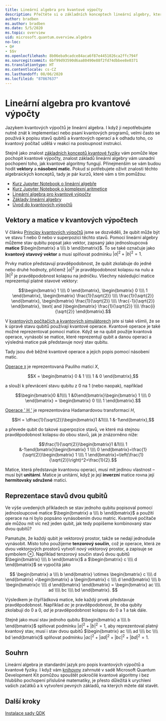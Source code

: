 ```yaml
---
title: Lineární algebra pro kvantové výpočty
description: Přečtěte si o základních konceptech lineární algebry, které jsou potřeba pro pochopení kvantových výpočtů
author: bradben
ms.author: bradben
ms.date: 5/5/2020
ms.topic: overview
uid: microsoft.quantum.overview.algebra
no-loc:
- Q#
- $$v
ms.openlocfilehash: 8b06eba9cadce84aca6f87e4451026ca2ffc794f
ms.sourcegitcommit: 6bf99d93590d6aa80490e88f2fd74dbbee8e0371
ms.translationtype: HT
ms.contentlocale: cs-CZ
ms.lasthandoff: 08/06/2020
ms.locfileid: "87867637"
---
```

# <a name="linear-algebra-for-quantum-computing"></a>Lineární algebra pro kvantové výpočty

Jazykem kvantových výpočtů je lineární algebra. I když ji nepotřebujete nutně znát k implementaci nebo psaní kvantových programů, velmi často se používá k popisu stavů qubitů a kvantových operací a k odhadu toho, co kvantový počítač udělá v reakci na posloupnost instrukcí.

Stejně jako znalost [základních konceptů kvantové fyziky](xref:microsoft.quantum.overview.understanding) vám pomůže lépe pochopit kvantové výpočty, znalost základů lineární algebry vám usnadní pochopení toho, jak kvantové algoritmy fungují. Přinejmenším se vám budou hodit **vektory** a **násobení matic**. Pokud si potřebujete oživit znalosti těchto algebraických konceptů, tady je pár kurzů, které vám s tím pomůžou:

- [Kurz Jupyter Notebook o lineární algebře](https://github.com/microsoft/QuantumKatas/tree/master/tutorials/LinearAlgebra)
- [Kurz Jupyter Notebook o komplexní aritmetice](https://github.com/microsoft/QuantumKatas/tree/master/tutorials/ComplexArithmetic)
- [Lineární algebra pro kvantové výpočty](https://cds.cern.ch/record/1522001/files/978-1-4614-6336-8_BookBackMatter.pdf)
- [Základy lineární algebry](https://www.math.ubc.ca/~carrell/NB.pdf)
- [Úvod do kvantových výpočtů](https://www.codeproject.com/Articles/5155638/Quantum-Computation-Primer-Part-1#exploring-quantum-superposition)

## <a name="vectors-and-matrices-in-quantum-computing"></a>Vektory a matice v kvantových výpočtech

V článku [Principy kvantových výpočtů](xref:microsoft.quantum.overview.understanding) jsme se dozvěděli, že qubit může být ve stavu 1 nebo 0 nebo v superpozici těchto stavů. Pomocí lineární algebry můžeme stav qubitu popsat jako vektor, zapsaný jako jednosloupcová **matice** $\begin{bmatrix} a \\\\  b \end{bmatrix}$. To se také označuje jako **kvantový stavový vektor** a musí splňovat podmínku $|a|^2 + |b|^2 = 1$.  

Prvky matice představují pravděpodobnost, že qubit zkolabuje do jedné nebo druhé hodnoty, přičemž $|a|^2$ je pravděpodobnost kolapsu na nulu a $|b|^2$ je pravděpodobnost kolapsu na jedničku. Všechny následující matice reprezentují platné stavové vektory:

$$\begin{bmatrix} 1 \\\\  0 \end{bmatrix}, \begin{bmatrix} 0 \\\\  1 \end{bmatrix}, \begin{bmatrix} \frac{1}{\sqrt{2}} \\\\  \frac{1}{\sqrt{2}} \end{bmatrix}, \begin{bmatrix} \frac{1}{\sqrt{2}} \\\\  \frac{-1}{\sqrt{2}} \end{bmatrix}, \text{ and }\begin{bmatrix} \frac{1}{\sqrt{2}} \\\\  \frac{i}{\sqrt{2}} \end{bmatrix}.$$

V [kvantových počítačích a kvantových simulátorech](xref:microsoft.quantum.overview.simulators) jste si také všimli, že se k úpravě stavu qubitů používají kvantové operace.  Kvantové operace je také možné reprezentovat pomocí matice. Když se na qubit použije kvantová operace, vynásobí se matice, které reprezentují qubit a danou operaci a výsledná matice pak představuje nový stav qubitu.  

Tady jsou dvě běžné kvantové operace a jejich popis pomocí násobení matic.


[Operace `X`](xref:microsoft.quantum.intrinsic.x) je reprezentovaná Pauliho maticí $X$,

$$X = \begin{bmatrix} 0 & 1 \\\\ 1 & 0 \end{bmatrix},$$
    
a slouží k převrácení stavu qubitu z 0 na 1 (nebo naopak), například

$$\begin{bmatrix}0 &1\\\\ 1 &0\end{bmatrix}\begin{bmatrix} 1 \\\\  0 \end{bmatrix} = \begin{bmatrix} 0 \\\\  1 \end{bmatrix}.$$

[Operace ' H '](xref:microsoft.quantum.intrinsic.h) je reprezentována Hadamardovou transformací $H$,

$$H = \dfrac{1}{\sqrt{2}}\begin{bmatrix}1 &1\\\\ 1 &-1\end{bmatrix},$$

 a převede qubit do takové superpozice stavů, ve které má stejnou pravděpodobnost kolapsu do obou stavů, jak je znázorněno níže:

$$\frac{1}{\sqrt{2}}\begin{bmatrix}1 &1\\\\ 1 &-1\end{bmatrix}\begin{bmatrix} 1 \\\\  0 \end{bmatrix}=\frac{1}{\sqrt{2}}\begin{bmatrix} 1 \\\\  1 \end{bmatrix}=\left(\frac{1}{\sqrt{2}}\right)^2=\frac{1}{2}.$$

Matice, která představuje kvantovou operaci, musí mít jedinou vlastnost – musí být **unitární**. Matice je unitární, když je její **inverzní** matice rovna její **hermitovsky sdružené** matici.

## <a name="representing-two-qubit-states"></a>Reprezentace stavů dvou qubitů

Ve výše uvedených příkladech se stav jednoho qubitu popisoval pomocí jednosloupcové matice $\begin{bmatrix} a \\\\ b \end{bmatrix}$ a použití operace na ni bylo popsáno vynásobením dvou matric. Kvantové počítače ale můžou mít víc než jeden qubit, jak tedy popíšeme kombinovaný stav dvou qubitů? 

Pamatujte, že každý qubit je vektorový prostor, takže se nedají jednoduše vynásobit. Místo toho použijeme **tenzorový součin**, což je operace, která ze dvou vektorových prostorů vytvoří nový vektorový prostor, a zapisuje se symbolem $\otimes$. Například tenzorový součin stavů dvou qubitů $\begin{bmatrix} \\\\ b \end{bmatrix}$ a $\begin{bmatrix} c \\\\ d \end{bmatrix}$ se vypočítá jako

$$ \begin{bmatrix} a \\\\  b \end{bmatrix} \otimes \begin{bmatrix} c \\\\  d \end{bmatrix} =\begin{bmatrix} a \begin{bmatrix} c \\\\  d \end{bmatrix} \\\\ b \begin{bmatrix}c \\\\  d \end{bmatrix} \end{bmatrix} = \begin{bmatrix} ac \\\\  ad \\\\  bc \\\\  bd \end{bmatrix}. $$

Výsledkem je čtyřřádková matice, kde každý prvek představuje pravděpodobnost. Například $ac$ je pravděpodobnost, že oba qubity zkolabují do 0 a 0, $ad$ je pravděpodobnost kolapsu do 0 a 1 a tak dále. 

Stejně jako musí stav jednoho qubitu $\begin{bmatrix} a \\\\  b \end{bmatrix}$ splňovat podmínku $|a|^2 + |b|^2 = 1$, aby reprezentoval platný kvantový stav, musí i stav dvou qubitů $\begin{bmatrix} ac \\\\  ad \\\\  bc \\\\  bd \end{bmatrix}$ splňovat podmínku $|ac|^2 + |ad|^2 + |bc|^2+ |bd|^2 = 1$.

## <a name="summary"></a>Souhrn

Lineární algebra je standardní jazyk pro popis kvantových výpočtů a kvantové fyziky. I když vám [knihovny](xref:microsoft.quantum.libraries) zahrnuté v sadě Microsoft Quantum Development Kit pomůžou spouštět pokročilé kvantové algoritmy i bez hlubšího pochopení příslušné matematiky, je přesto důležitá k urychlení vašich začátků a k vytvoření pevných základů, na kterých mžete dál stavět.

## <a name="next-steps"></a>Další kroky

[Instalace sady QDK](xref:microsoft.quantum.install)
